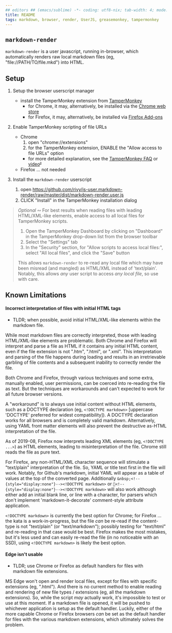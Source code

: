 ```yaml
---
## editors ## (emacs/sublime) -*- coding: utf8-nix; tab-width: 4; mode: markdown; indent-tabs-mode: nil; basic-offset: 2; st-word_wrap: 'true' -*- ## (jEdit) :tabSize=4:indentSize=4:mode=markdown: ## (notepad++) vim:tabstop=4:syntax=markdown:expandtab:smarttab:softtabstop=2 ## modeline (see <https://archive.is/djTUD>@@<http://webcitation.org/66W3EhCAP>)
title: README
tags: markdown, browser, render, UserJS, greasemonkey, tampermonkey
---
```


<!DOCTYPE markdown><!-- markdownlint-disable no-inline-html -->
<meta charset="utf-8" content="text/markdown" lang="en">
<!-- spell-checker:words greasemonkey tampermonkey Github Github's -->
<!-- spell-checker:ignore markdownlint TLDR userscript kata -->
<!-- markdownlint-disable first-header-h1 first-line-h1 header-increment no-inline-html ul-style -->

## `markdown-render`

`markdown-render` is a user javascript, running in-browser, which automatically renders raw local markdown files (eg, "file://PATH/TO/file.mkd") into HTML.

## Setup

1. Setup the browser userscript manager
    - install the TamperMonkey extension from [TamperMonkey](http://tampermonkey.net/index.php)
      - for Chrome, it may, alternatively, be installed via the [Chrome web store](https://chrome.google.com/webstore/detail/tampermonkey/dhdgffkkebhmkfjojejmpbldmpobfkfo)
      - for Firefox, it may, alternatively, be installed via [Firefox Add-ons](https://addons.mozilla.org/en-US/firefox/addon/tampermonkey)

2. Enable TamperMonkey scripting of file URLs
    - Chrome
      1. open "chrome://extensions"
      2. for the TamperMonkey extension, ENABLE the "Allow access to file URLs" option
      - for more detailed explanation, see the [TamperMonkey FAQ](http://tampermonkey.net/faq.php#Q204) or [video](http://fastly.tampermonkey.net/images/animated/allow_access_to_file_urls.gif)<sup><small>[`@`](https://archive.is/ZGnZc)</small></sup>
    - Firefox ... not needed

3. Install the `markdown-render` userscript
    1. open <https://github.com/rivy/js-user.markdown-render/raw/master/dist/markdown-render.user.js>
    2. CLICK "Install" in the TamperMonkey installation dialog

> *Optional* &ac; For best results when reading files with leading HTML/XML-like elements, enable access to all local files for TamperMonkey scripts.
>
> 1. Open the TamperMonkey Dashboard by clicking on "Dashboard" in the TamperMonkey drop-down list from the browser toolbar
> 2. Select the "Settings" tab
> 3. In the "Security" section, for "Allow scripts to access local files:", select "All local files", and click the "Save" button
>
> This allows `markdown-render` to re-read any local file which may have been misread (and mangled) as HTML/XML instead of 'text/plain'.
> Notably, this allows *any* user script to access *any local file*, so use with care.
<!--{blockquote:.--info}-->

## Known Limitations

#### Incorrect interpretation of files with initial HTML tags

* TLDR; when possible, avoid initial HTML/XML-like elements within the markdown file.

While most markdown files are correctly interpreted, those with leading HTML/XML-like elements are problematic. Both Chrome and Firefox will interpret and parse a file as HTML if it contains any initial HTML content, even if the file extension is not ".htm",  ".html", or ".xml". This interpretation and parsing of the file happens during loading and results in an irretrievable garbling of file contents and a subsequent inability to correctly render the file.

Both Chrome and Firefox, through various techniques and some extra, manually enabled, user permissions, can be coerced into re-reading the file as text. But the techniques are workarounds and can't expected to work for all future browser versions.

A "workaround" is to always use initial content without HTML elements, such as a DOCTYPE declaration (eg, `<!DOCTYPE markdown>` [uppercase 'DOCTYPE' preferred for widest compatibility]). A DOCTYPE declaration works for all browsers and is completely valid markdown. Alternatively, using YAML front matter elements will also prevent the destructive as-HTML interpretation of the file.

As of 2019-08, Firefox now interprets leading XML elements (eg, `<!DOCTYPE ...>`) as HTML elements, leading to misinterpretation of the file. Chrome still reads the file as pure text.

For Firefox, any non-HTML/XML character sequence will stimulate a "text/plain" interpretation of the file. So, YAML or title text first in the file will work. Notably, for Github's markdown, initial YAML will appear as a table of values at the top of the converted page. Additionally `&nbsp;<!--{style="display:none"}--><!DOCTYPE markdown>` or `📖<!--{style="display:none"}--><!DOCTYPE markdown>` will also work although either add an initial blank line, or line with a character, for parsers which don't implement 'markdown-it-decorate' comment-style attribute application.

`<!DOCTYPE markdown>` is currently the best option for Chrome; for Firefox ... the kata is a work-in-progress, but the file *can* be re-read if the content-type is not "text/plain" (or "text/markdown"); possibly testing for "text/html" and re-reading in that case would be best. Firefox makes the most mistakes, but it's less used and can easily re-read the file (in no noticeable with an SSD), using `<!DOCTYPE markdown>` is likely the best option.

#### Edge isn't usable

* TLDR; use Chrome or Firefox as default handlers for files with markdown file extensions.

MS Edge won't open and render local files, except for files with specific extensions (eg, ".html"). And there is no current method to enable reading and rendering of new file types / extensions (eg, all the markdown extensions). So, while the script *may* actually work, it's impossible to test or use at this moment. If a markdown file is opened, it will be pushed to whichever application is setup as the default handler. Luckily, either of the more capable Chrome or Firefox browsers *can* be set as the default handler for files with the various markdown extensions, which ultimately solves the problem.
